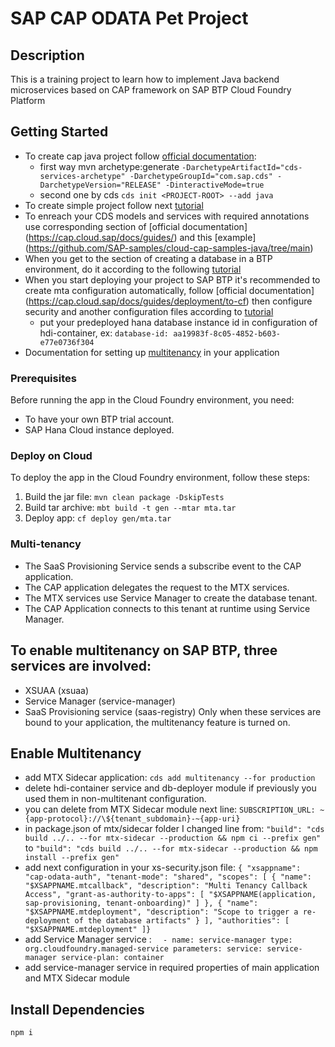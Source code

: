# SAP CAP ODATA Pet Project

## Description
This is a training project to learn how to implement Java backend microservices based on CAP framework on SAP BTP Cloud Foundry Platform

## Getting Started
* To create cap java project follow [official documentation](https://cap.cloud.sap/docs/java/getting-started):
  * first way mvn archetype:generate `-DarchetypeArtifactId="cds-services-archetype" -DarchetypeGroupId="com.sap.cds" -DarchetypeVersion="RELEASE" -DinteractiveMode=true`
  * second one by cds `cds init <PROJECT-ROOT> --add java`
* To create simple project follow next [tutorial](https://developers.sap.com/mission.cap-java-app.html)
* To enreach your CDS models and services with required annotations use corresponding section of [official documentation] (https://cap.cloud.sap/docs/guides/) and this [example] (https://github.com/SAP-samples/cloud-cap-samples-java/tree/main)
* When you get to the section of creating a database in a BTP environment, do it according to the following [tutorial](https://developers.sap.com/tutorials/btp-app-hana-cloud-setup.html)
* When you start deploying your project to SAP BTP it's recommended to create mta configuration automatically, follow [official documentation] (https://cap.cloud.sap/docs/guides/deployment/to-cf) then configure security and another configuration files according to [tutorial](https://developers.sap.com/tutorials/cp-cap-java-deploy-cf.html)
  * put your predeployed hana database instance id in configuration of hdi-container, ex: `database-id: aa19983f-8c05-4852-b603-e77e0736f304`
* Documentation for setting up [multitenancy](https://cap.cloud.sap/docs/java/multitenancy) in your application 


### Prerequisites
Before running the app in the Cloud Foundry environment, you need:
* To have your own BTP trial account.
* SAP Hana Cloud instance deployed. 

### Deploy on Cloud
To deploy the app in the Cloud Foundry environment, follow these steps:
1. Build the jar file: `mvn clean package -DskipTests`
2. Build tar archive: `mbt build -t gen --mtar mta.tar`
3. Deploy app: `cf deploy gen/mta.tar `


### Multi-tenancy

- The SaaS Provisioning Service sends a subscribe event to the CAP application.
- The CAP application delegates the request to the MTX services.
- The MTX services use Service Manager to create the database tenant.
- The CAP Application connects to this tenant at runtime using Service Manager.

## To enable multitenancy on SAP BTP, three services are involved:

- XSUAA (xsuaa)
- Service Manager (service-manager)
- SaaS Provisioning service (saas-registry)
Only when these services are bound to your application, the multitenancy feature is turned on.

## Enable Multitenancy
- add MTX Sidecar application:
`cds add multitenancy --for production`
- delete hdi-container service and db-deployer module if previously you used them in non-multitenant configuration.
- you can delete from MTX Sidecar module next line:
`SUBSCRIPTION_URL: ~{app-protocol}://\${tenant_subdomain}-~{app-uri}`
- in package.json of mtx/sidecar folder I changed line from:
`"build": "cds build ../.. --for mtx-sidecar --production && npm ci --prefix gen"`
to
`"build": "cds build ../.. --for mtx-sidecar --production && npm install --prefix gen"`
- add next configuration in your xs-security.json file:
`{
  "xsappname": "cap-odata-auth",
  "tenant-mode": "shared",
  "scopes": [
  {
  "name": "$XSAPPNAME.mtcallback",
  "description": "Multi Tenancy Callback Access",
  "grant-as-authority-to-apps": [
  "$XSAPPNAME(application, sap-provisioning, tenant-onboarding)"
  ]
  },
  {
  "name": "$XSAPPNAME.mtdeployment",
  "description": "Scope to trigger a re-deployment of the database artifacts"
  }
  ],
  "authorities": [
  "$XSAPPNAME.mtdeployment"
  ]}`
- add Service Manager service :
`  - name: service-manager
  type: org.cloudfoundry.managed-service
  parameters:
  service: service-manager
  service-plan:
  container`
- add service-manager service in required properties of main application and MTX Sidecar module 

## Install Dependencies
`npm i`
